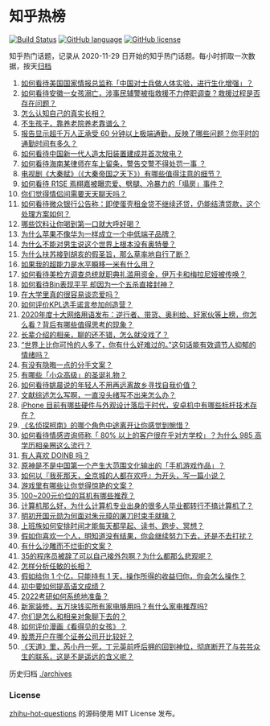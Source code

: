 # 知乎热榜
[![Build Status](https://github.com/ToWeLong/zhihu-hot-questions/workflows/CI/badge.svg)](https://github.com/ToWeLong/zhihu-hot-questions/actions)
[![GitHub language](https://img.shields.io/badge/language-golang-orange.svg)](https://golang.org/)
[![GitHub license](https://img.shields.io/github/license/ToWeLong/zhihu-hot-questions)](https://github.com/ToWeLong/zhihu-hot-questions/blob/main/LICENSE)

知乎热门话题，记录从 2020-11-29 日开始的知乎热门话题。每小时抓取一次数据，按天[归档](./archives)

<!-- BEGIN -->

1. [如何看待美国国家情报总监称「中国对士兵做人体实验，进行生化增强」？](https://www.zhihu.com/question/433353584)
1. [如何看待安徽一女孩溺亡，涉事民辅警被指救援不力停职调查？救援过程是否存在问题？](https://www.zhihu.com/question/433415189)
1. [怎么认知自己的真实长相？](https://www.zhihu.com/question/325038574)
1. [不生孩子，靠养老院养老靠谱么？](https://www.zhihu.com/question/431860582)
1. [报告显示超千万人正承受 60 分钟以上极端通勤，反映了哪些问题？你平时的通勤时间有多久？](https://www.zhihu.com/question/433393354)
1. [如何看待中国新一代人造太阳装置建成并首次放电？](https://www.zhihu.com/question/433303541)
1. [如何看待海南某律师在车上留条，警告交警不得处罚一事 ？](https://www.zhihu.com/question/433328693)
1. [电视剧《大秦赋》（《大秦帝国之天下》）有哪些值得注意的细节？](https://www.zhihu.com/question/432795601)
1. [如何看待 R1SE 焉栩嘉被曝恋爱、劈腿、冷暴力的「塌房」事件？](https://www.zhihu.com/question/433399270)
1. [你们觉得情侣间需要天天聊天吗？](https://www.zhihu.com/question/358334962)
1. [如何看待微众银行公告称：即使蛋壳租金贷不继续还贷，仍能结清贷款，这个处理方案如何？](https://www.zhihu.com/question/433311824)
1. [哪些饮料让你喝到第一口就大呼好喝？](https://www.zhihu.com/question/338195759)
1. [为什么苹果不像华为一样成立一个中低端子品牌？](https://www.zhihu.com/question/430047433)
1. [为什么不能对男生说这个世界上根本没有奥特曼？](https://www.zhihu.com/question/432592679)
1. [为什么扶苏接到胡亥的假圣旨，那么草率地自行了断？](https://www.zhihu.com/question/22283635)
1. [如果我的超能力是水平瞬移一米有什么用？](https://www.zhihu.com/question/432319904)
1. [如何看待美检方调查总统就职典礼滥用资金，伊万卡和梅拉尼娅被传唤？](https://www.zhihu.com/question/433124948)
1. [如何看待Bin表现平平 却因为一个五杀直接封神？](https://www.zhihu.com/question/429480851)
1. [在大学里真的很容易谈恋爱吗？](https://www.zhihu.com/question/417641314)
1. [如何评价KPL选手诺言参加创造营？](https://www.zhihu.com/question/433429661)
1. [2020年度十大网络用语发布：逆行者、带货、奥利给、好家伙等上榜，你怎么看？背后有哪些值得思考的现象？](https://www.zhihu.com/question/433308179)
1. [长辈介绍的相亲，聊的还不错，怎么就没戏了？](https://www.zhihu.com/question/345150946)
1. [“世界上比你可怜的人多了，你有什么好难过的。”这句话能有效调节人抑郁的情绪吗？](https://www.zhihu.com/question/428814899)
1. [有没有隐晦一点的分手文案？](https://www.zhihu.com/question/432396268)
1. [有哪些「小众高级」的圣诞礼物？](https://www.zhihu.com/question/354499184)
1. [如何看待姚晨说的年轻人不用再远离故乡寻找自我价值？](https://www.zhihu.com/question/433302545)
1. [文献综述怎么写啊，一直没头绪写不出来怎么办？](https://www.zhihu.com/question/328526356)
1. [iPhone 目前有哪些硬件与外观设计落后于时代，安卓机中有哪些标杆技术存在？](https://www.zhihu.com/question/433105711)
1. [《名侦探柯南》的哪个角色中途离开让你感觉到惋惜？](https://www.zhihu.com/question/432696530)
1. [如何看待情感咨询师称「 80% 以上的客户很在乎对方学校」？为什么 985 高学历相亲圈这么流行？](https://www.zhihu.com/question/433254938)
1. [有人喜欢 DOINB 吗？](https://www.zhihu.com/question/393741117)
1. [原神是不是中国第一个产生大范围文化输出的「手机游戏作品」？](https://www.zhihu.com/question/432183530)
1. [如何以『我死那天，全京城的人都在欢呼』为开头，写一篇小说？](https://www.zhihu.com/question/431814166)
1. [游戏里有哪些让你觉得惊艳的文案？](https://www.zhihu.com/question/432724922)
1. [100~200元价位的耳机有哪些推荐？](https://www.zhihu.com/question/23785527)
1. [计算机那么好，为什么计算机专业出身的很多人毕业都转行不搞计算机了？](https://www.zhihu.com/question/418745421)
1. [明初开国元勋为何面对朱元璋的屠刀时束手就擒？](https://www.zhihu.com/question/432110875)
1. [上班族如何安排时间才能每天都早起、读书、跑步、冥想？](https://www.zhihu.com/question/28042735)
1. [假如你喜欢一个人，明知道没有结果，你会继续努力下去，还是不去打扰？](https://www.zhihu.com/question/427441209)
1. [有什么沙雕而不烂街的文案？](https://www.zhihu.com/question/391269094)
1. [35的程序员被辞了可以自己接外包啊？为什么都那么悲观呢？](https://www.zhihu.com/question/423307803)
1. [怎样分析任敏的长相？](https://www.zhihu.com/question/308336395)
1. [假如给你 1 个亿，只能持有 1 天，操作所得的收益归你，你会怎么操作？](https://www.zhihu.com/question/433016646)
1. [初中要如何提高语文成绩？](https://www.zhihu.com/question/418605306)
1. [2022考研如何系统地准备？](https://www.zhihu.com/question/20838366)
1. [新家装修，五万块钱买所有家电够用吗？有什么家电推荐吗?](https://www.zhihu.com/question/422156610)
1. [你们是怎么和相亲对象聊下去的？](https://www.zhihu.com/question/374758016)
1. [如何评价漫画《看得见的女孩》？](https://www.zhihu.com/question/314672402)
1. [股票开户在哪个证券公司开比较好？](https://www.zhihu.com/question/312866226)
1. [《天道》里，芮小丹一死，丁元英前呼后拥的回到神位，彻底断开了与芸芸众生的联系，这是不是遥远的含义呢？](https://www.zhihu.com/question/406227034)

<!-- END -->

历史归档 [./archives](./archives)


### License
[zhihu-hot-questions](https://github.com/towelong/zhihu-hot-questions) 的源码使用 MIT License 发布。